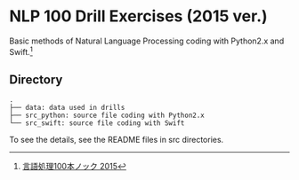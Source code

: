 # NLP 100 Drill Exercises (2015 ver.)

Basic methods of Natural Language Processing coding with Python2.x and Swift.[^1]

## Directory

```
.
├── data: data used in drills
├── src_python: source file coding with Python2.x
└── src_swift: source file coding with Swift
```

To see the details, see the README files in src directories.

[^1]: [言語処理100本ノック 2015](http://goo.gl/77PCPs)

